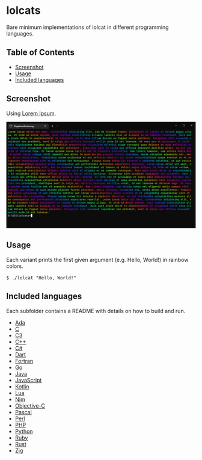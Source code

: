 # lolcats
Bare minimum implementations of lolcat in different programming languages.

## Table of Contents

- [Screenshot](#screenshot)
- [Usage](#usage)
- [Included languages](#included-languages)

## Screenshot

Using [Lorem Ipsum](https://www.lipsum.com).

![Screenshot - Lorem Ipsum](Screenshot.png)

## Usage

Each variant prints the first given argument (e.g. Hello, World!) in rainbow colors.

```
$ ./lolcat "Hello, World!"
```

## Included languages

Each subfolder contains a README with details on how to build and run.

- [Ada](ada)
- [C](c)
- [C3](c3)
- [C++](cpp)
- [C#](csharp)
- [Dart](dart)
- [Fortran](fortran)
- [Go](go)
- [Java](java)
- [JavaScript](javascript)
- [Kotlin](kotlin)
- [Lua](lua)
- [Nim](nim)
- [Objective-C](objective-c)
- [Pascal](pascal)
- [Perl](perl)
- [PHP](php)
- [Python](python)
- [Ruby](ruby)
- [Rust](rust)
- [Zig](zig)